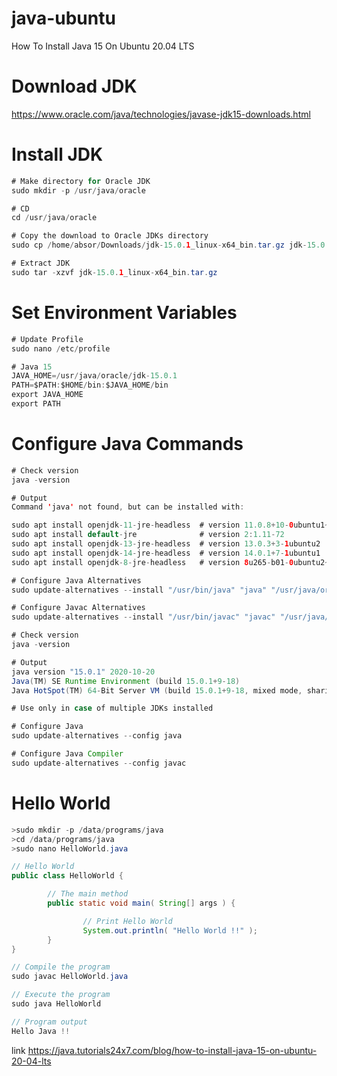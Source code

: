 # java-ubuntu
How To Install Java 15 On Ubuntu 20.04 LTS

# Download JDK
https://www.oracle.com/java/technologies/javase-jdk15-downloads.html

# Install JDK
```java
# Make directory for Oracle JDK
sudo mkdir -p /usr/java/oracle

# CD
cd /usr/java/oracle

# Copy the download to Oracle JDKs directory
sudo cp /home/absor/Downloads/jdk-15.0.1_linux-x64_bin.tar.gz jdk-15.0.1_linux-x64_bin.tar.gz

# Extract JDK
sudo tar -xzvf jdk-15.0.1_linux-x64_bin.tar.gz
```

# Set Environment Variables
```java
# Update Profile
sudo nano /etc/profile

# Java 15
JAVA_HOME=/usr/java/oracle/jdk-15.0.1
PATH=$PATH:$HOME/bin:$JAVA_HOME/bin
export JAVA_HOME
export PATH

```

# Configure Java Commands
```java
# Check version
java -version

# Output
Command 'java' not found, but can be installed with:

sudo apt install openjdk-11-jre-headless  # version 11.0.8+10-0ubuntu1~20.04, or
sudo apt install default-jre              # version 2:1.11-72
sudo apt install openjdk-13-jre-headless  # version 13.0.3+3-1ubuntu2
sudo apt install openjdk-14-jre-headless  # version 14.0.1+7-1ubuntu1
sudo apt install openjdk-8-jre-headless   # version 8u265-b01-0ubuntu2~20.04

# Configure Java Alternatives
sudo update-alternatives --install "/usr/bin/java" "java" "/usr/java/oracle/jdk-15.0.1/bin/java" 1

# Configure Javac Alternatives
sudo update-alternatives --install "/usr/bin/javac" "javac" "/usr/java/oracle/jdk-15.0.1/bin/javac" 1

# Check version
java -version

# Output
java version "15.0.1" 2020-10-20
Java(TM) SE Runtime Environment (build 15.0.1+9-18)
Java HotSpot(TM) 64-Bit Server VM (build 15.0.1+9-18, mixed mode, sharing)

# Use only in case of multiple JDKs installed

# Configure Java
sudo update-alternatives --config java

# Configure Java Compiler
sudo update-alternatives --config javac

```
# Hello World
```java
>sudo mkdir -p /data/programs/java
>cd /data/programs/java
>sudo nano HelloWorld.java

// Hello World
public class HelloWorld {

        // The main method
        public static void main( String[] args ) {

                // Print Hello World
                System.out.println( "Hello World !!" );
        }
}

// Compile the program
sudo javac HelloWorld.java

// Execute the program
sudo java HelloWorld

// Program output
Hello Java !!

```
link https://java.tutorials24x7.com/blog/how-to-install-java-15-on-ubuntu-20-04-lts
